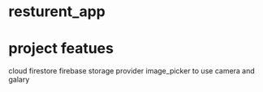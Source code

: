 # resturent_app

# project featues

</n>cloud firestore </n>
</n>firebase storage </n>
</n>provider </n>
</n>image_picker to use camera and galary</n>



